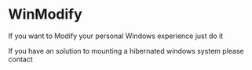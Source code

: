 # WinModify

If you want to Modify your personal Windows experience just do it

If you have an solution to mounting a hibernated windows system please contact
